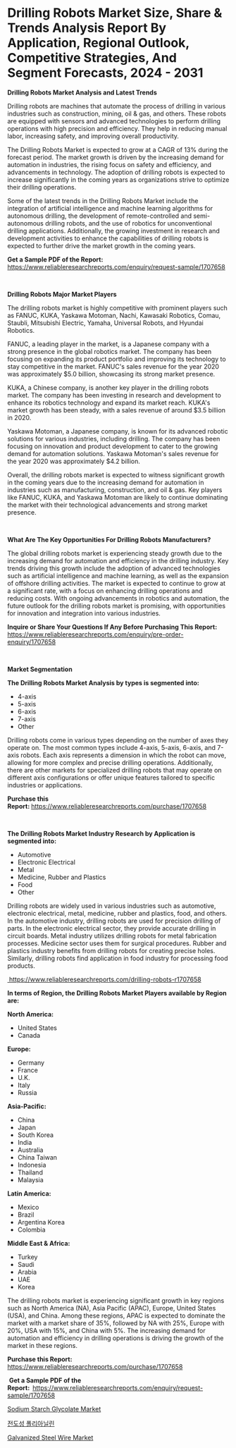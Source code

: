 <p><h1>Drilling Robots Market Size, Share & Trends Analysis Report By Application, Regional Outlook, Competitive Strategies, And Segment Forecasts, 2024 - 2031</h1></p><p><strong>Drilling Robots Market Analysis and Latest Trends</strong></p>
<p><p>Drilling robots are machines that automate the process of drilling in various industries such as construction, mining, oil & gas, and others. These robots are equipped with sensors and advanced technologies to perform drilling operations with high precision and efficiency. They help in reducing manual labor, increasing safety, and improving overall productivity.</p><p>The Drilling Robots Market is expected to grow at a CAGR of 13% during the forecast period. The market growth is driven by the increasing demand for automation in industries, the rising focus on safety and efficiency, and advancements in technology. The adoption of drilling robots is expected to increase significantly in the coming years as organizations strive to optimize their drilling operations.</p><p>Some of the latest trends in the Drilling Robots Market include the integration of artificial intelligence and machine learning algorithms for autonomous drilling, the development of remote-controlled and semi-autonomous drilling robots, and the use of robotics for unconventional drilling applications. Additionally, the growing investment in research and development activities to enhance the capabilities of drilling robots is expected to further drive the market growth in the coming years.</p></p>
<p><strong>Get a Sample PDF of the Report:&nbsp;</strong> <a href="https://www.reliableresearchreports.com/enquiry/request-sample/1707658">https://www.reliableresearchreports.com/enquiry/request-sample/1707658</a></p>
<p>&nbsp;</p>
<p><strong>Drilling Robots Major Market Players</strong></p>
<p><p>The drilling robots market is highly competitive with prominent players such as FANUC, KUKA, Yaskawa Motoman, Nachi, Kawasaki Robotics, Comau, Staubli, Mitsubishi Electric, Yamaha, Universal Robots, and Hyundai Robotics. </p><p>FANUC, a leading player in the market, is a Japanese company with a strong presence in the global robotics market. The company has been focusing on expanding its product portfolio and improving its technology to stay competitive in the market. FANUC's sales revenue for the year 2020 was approximately $5.0 billion, showcasing its strong market presence.</p><p>KUKA, a Chinese company, is another key player in the drilling robots market. The company has been investing in research and development to enhance its robotics technology and expand its market reach. KUKA's market growth has been steady, with a sales revenue of around $3.5 billion in 2020.</p><p>Yaskawa Motoman, a Japanese company, is known for its advanced robotic solutions for various industries, including drilling. The company has been focusing on innovation and product development to cater to the growing demand for automation solutions. Yaskawa Motoman's sales revenue for the year 2020 was approximately $4.2 billion.</p><p>Overall, the drilling robots market is expected to witness significant growth in the coming years due to the increasing demand for automation in industries such as manufacturing, construction, and oil & gas. Key players like FANUC, KUKA, and Yaskawa Motoman are likely to continue dominating the market with their technological advancements and strong market presence.</p></p>
<p>&nbsp;</p>
<p><strong>What Are The Key Opportunities For Drilling Robots Manufacturers?</strong></p>
<p><p>The global drilling robots market is experiencing steady growth due to the increasing demand for automation and efficiency in the drilling industry. Key trends driving this growth include the adoption of advanced technologies such as artificial intelligence and machine learning, as well as the expansion of offshore drilling activities. The market is expected to continue to grow at a significant rate, with a focus on enhancing drilling operations and reducing costs. With ongoing advancements in robotics and automation, the future outlook for the drilling robots market is promising, with opportunities for innovation and integration into various industries.</p></p>
<p><strong>Inquire or Share Your Questions If Any Before Purchasing This Report:</strong> <a href="https://www.reliableresearchreports.com/enquiry/pre-order-enquiry/1707658">https://www.reliableresearchreports.com/enquiry/pre-order-enquiry/1707658</a></p>
<p>&nbsp;</p>
<p><strong>Market Segmentation</strong></p>
<p><strong>The Drilling Robots Market Analysis by types is segmented into:</strong></p>
<p><ul><li>4-axis</li><li>5-axis</li><li>6-axis</li><li>7-axis</li><li>Other</li></ul></p>
<p><p>Drilling robots come in various types depending on the number of axes they operate on. The most common types include 4-axis, 5-axis, 6-axis, and 7-axis robots. Each axis represents a dimension in which the robot can move, allowing for more complex and precise drilling operations. Additionally, there are other markets for specialized drilling robots that may operate on different axis configurations or offer unique features tailored to specific industries or applications.</p></p>
<p><strong>Purchase this Report:&nbsp;</strong><a href="https://www.reliableresearchreports.com/purchase/1707658">https://www.reliableresearchreports.com/purchase/1707658</a></p>
<p>&nbsp;</p>
<p><strong>The Drilling Robots Market Industry Research by Application is segmented into:</strong></p>
<p><ul><li>Automotive</li><li>Electronic Electrical</li><li>Metal</li><li>Medicine, Rubber and Plastics</li><li>Food</li><li>Other</li></ul></p>
<p><p>Drilling robots are widely used in various industries such as automotive, electronic electrical, metal, medicine, rubber and plastics, food, and others. In the automotive industry, drilling robots are used for precision drilling of parts. In the electronic electrical sector, they provide accurate drilling in circuit boards. Metal industry utilizes drilling robots for metal fabrication processes. Medicine sector uses them for surgical procedures. Rubber and plastics industry benefits from drilling robots for creating precise holes. Similarly, drilling robots find application in food industry for processing food products.</p></p>
<p><a href="https://www.reliableresearchreports.com/drilling-robots-r1707658">&nbsp;https://www.reliableresearchreports.com/drilling-robots-r1707658</a></p>
<p><strong>In terms of Region, the Drilling Robots Market Players available by Region are:</strong></p>
<p>
    <p> <strong> North America: </strong>
        <ul>
            <li>United States</li>
            <li>Canada</li>
        </ul>
        </p> 
    <p> <strong> Europe: </strong>
        <ul>
            <li>Germany</li>
            <li>France</li>
            <li>U.K.</li>
            <li>Italy</li>
            <li>Russia</li>
        </ul>
        </p> 
    <p> <strong> Asia-Pacific: </strong>
        <ul>
            <li>China</li>
            <li>Japan</li>
            <li>South Korea</li>
            <li>India</li>
            <li>Australia</li>
            <li>China Taiwan</li>
            <li>Indonesia</li>
            <li>Thailand</li>
            <li>Malaysia</li>
        </ul>
        </p> 
    <p> <strong> Latin America: </strong>
        <ul>
            <li>Mexico</li>
            <li>Brazil</li>
            <li>Argentina Korea</li>
            <li>Colombia</li>
        </ul>
        </p> 
    <p> <strong> Middle East & Africa: </strong>
        <ul>
            <li>Turkey</li>
            <li>Saudi</li>
            <li>Arabia</li>
            <li>UAE</li>
            <li>Korea</li>
        </ul>
    </p>
    </p>
<p><p>The drilling robots market is experiencing significant growth in key regions such as North America (NA), Asia Pacific (APAC), Europe, United States (USA), and China. Among these regions, APAC is expected to dominate the market with a market share of 35%, followed by NA with 25%, Europe with 20%, USA with 15%, and China with 5%. The increasing demand for automation and efficiency in drilling operations is driving the growth of the market in these regions.</p></p>
<p><strong>Purchase this Report: </strong><a href="https://www.reliableresearchreports.com/purchase/1707658">https://www.reliableresearchreports.com/purchase/1707658</a></p>
<p>&nbsp;<strong>Get a Sample PDF of the Report:&nbsp;&nbsp;</strong><a href="https://www.reliableresearchreports.com/enquiry/request-sample/1707658">https://www.reliableresearchreports.com/enquiry/request-sample/1707658</a></p>
<p><strong></strong></p>
<p><p><a href="https://issuu.com/reportprime-2/docs/sodium-starch-glycolate-market-size-2030.pptx">Sodium Starch Glycolate Market</a></p><p><a href="https://github.com/royErdmtyan906778/Market-Research-Report-List-1/blob/main/230511030044.md">전도성 폴리아닐린</a></p><p><a href="https://issuu.com/reportprime-2/docs/galvanized-steel-wire-market-size-2030.pptx">Galvanized Steel Wire Market</a></p></p>